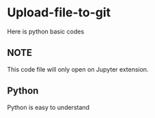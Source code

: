 # Upload-file-to-git
Here is python basic codes
## NOTE
This code file will only open on Jupyter extension.
## Python
Python is easy to understand
